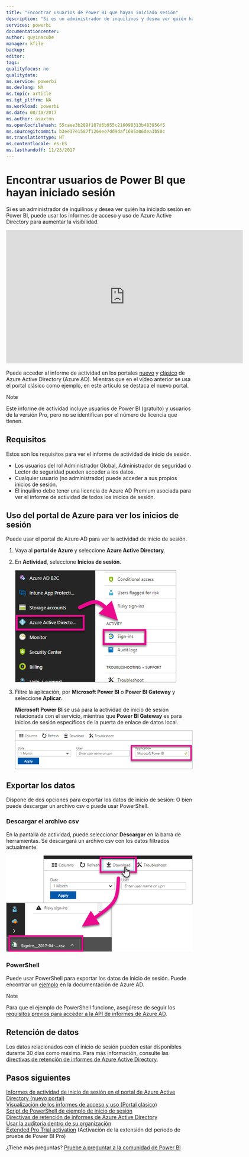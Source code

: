 ```yaml
---
title: "Encontrar usuarios de Power BI que hayan iniciado sesión"
description: "Si es un administrador de inquilinos y desea ver quién ha iniciado sesión en Power BI, puede usar los informes de acceso y uso de Azure Active Directory para aumentar la visibilidad."
services: powerbi
documentationcenter: 
author: guyinacube
manager: kfile
backup: 
editor: 
tags: 
qualityfocus: no
qualitydate: 
ms.service: powerbi
ms.devlang: NA
ms.topic: article
ms.tgt_pltfrm: NA
ms.workload: powerbi
ms.date: 08/10/2017
ms.author: asaxton
ms.openlocfilehash: 55caee3b289f187d6b955c216098313b483956f5
ms.sourcegitcommit: b3ee37e1587f1269ee7dd9daf1685a06dea3b50c
ms.translationtype: HT
ms.contentlocale: es-ES
ms.lasthandoff: 11/23/2017
---
```

# <a name="find-power-bi-users-that-have-signed-in"></a>Encontrar usuarios de Power BI que hayan iniciado sesión
Si es un administrador de inquilinos y desea ver quién ha iniciado sesión en Power BI, puede usar los informes de acceso y uso de Azure Active Directory para aumentar la visibilidad.

<iframe width="640" height="360" src="https://www.youtube.com/embed/1AVgh9w9VM8?showinfo=0" frameborder="0" allowfullscreen></iframe>

Puede acceder al informe de actividad en los portales [nuevo](https://docs.microsoft.com/azure/active-directory/active-directory-reporting-activity-sign-ins) y [clásico](https://docs.microsoft.com/azure/active-directory/active-directory-view-access-usage-reports) de Azure Active Directory (Azure AD). Mientras que en el vídeo anterior se usa el portal clásico como ejemplo, en este artículo se destaca el nuevo portal.

> [!NOTE]
> Este informe de actividad incluye usuarios de Power BI (gratuito) y usuarios de la versión Pro, pero no se identifican por el número de licencia que tienen.
> 
> 

## <a name="requirements"></a>Requisitos
Estos son los requisitos para ver el informe de actividad de inicio de sesión.

* Los usuarios del rol Administrador Global, Administrador de seguridad o Lector de seguridad pueden acceder a los datos.
* Cualquier usuario (no administrador) puede acceder a sus propios inicios de sesión.
* El inquilino debe tener una licencia de Azure AD Premium asociada para ver el informe de actividad de todos los inicios de sesión.

## <a name="using-the-azure-portal-to-view-sign-ins"></a>Uso del portal de Azure para ver los inicios de sesión
Puede usar el portal de Azure AD para ver la actividad de inicio de sesión.

1. Vaya al **portal de Azure** y seleccione **Azure Active Directory**.
2. En **Actividad**, seleccione **Inicios de sesión**.
   
    ![](media/service-admin-access-usage/azure-portal-sign-ins.png)
3. Filtre la aplicación, por **Microsoft Power BI** o **Power BI Gateway** y seleccione **Aplicar**.
   
    **Microsoft Power BI** se usa para la actividad de inicio de sesión relacionada con el servicio, mientras que **Power BI Gateway** es para inicios de sesión específicos de la puerta de enlace de datos local.
   
    ![](media/service-admin-access-usage/sign-in-filter.png)

## <a name="export-the-data"></a>Exportar los datos
Dispone de dos opciones para exportar los datos de inicio de sesión: O bien puede descargar un archivo csv o puede usar PowerShell.

### <a name="download-csv"></a>Descargar el archivo csv
En la pantalla de actividad, puede seleccionar **Descargar** en la barra de herramientas. Se descargará un archivo csv con los datos filtrados actualmente.

![](media/service-admin-access-usage/download-sign-in-data-csv.png)

### <a name="powershell"></a>PowerShell
Puede usar PowerShell para exportar los datos de inicio de sesión. Puede encontrar un [ejemplo](https://docs.microsoft.com/azure/active-directory/active-directory-reporting-api-sign-in-activity-samples#powershell-script) en la documentación de Azure AD.

> [!NOTE]
> Para que el ejemplo de PowerShell funcione, asegúrese de seguir los [requisitos previos para acceder a la API de informes de Azure AD](https://docs.microsoft.com/en-us/azure/active-directory/active-directory-reporting-api-prerequisites).
> 
> 

## <a name="data-retention"></a>Retención de datos
Los datos relacionados con el inicio de sesión pueden estar disponibles durante 30 días como máximo. Para más información, consulte las [directivas de retención de informes de Azure Active Directory](https://docs.microsoft.com/azure/active-directory/active-directory-reporting-retention).

## <a name="next-steps"></a>Pasos siguientes
[Informes de actividad de inicio de sesión en el portal de Azure Active Directory (nuevo portal)](https://docs.microsoft.com/azure/active-directory/active-directory-reporting-activity-sign-ins)  
[Visualización de los informes de acceso y uso (Portal clásico)](https://docs.microsoft.com/azure/active-directory/active-directory-view-access-usage-reports#view-or-download-a-report)  
[Script de PowerShell de ejemplo de inicio de sesión](https://docs.microsoft.com/azure/active-directory/active-directory-reporting-api-sign-in-activity-samples#powershell-script)  
[Directivas de retención de informes de Azure Active Directory](https://docs.microsoft.com/azure/active-directory/active-directory-reporting-retention)  
[Usar la auditoría dentro de su organización](service-admin-auditing.md)  
[Extended Pro Trial activation](service-extended-pro-trial.md) (Activación de la extensión del período de prueba de Power BI Pro)

¿Tiene más preguntas? [Pruebe a preguntar a la comunidad de Power BI](https://community.powerbi.com/)

